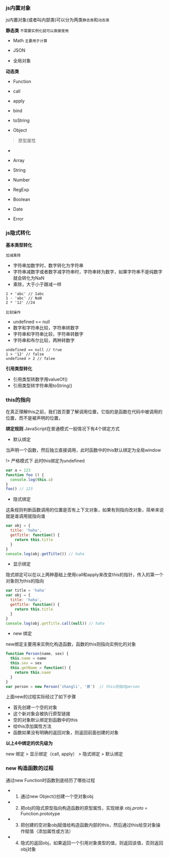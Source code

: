 ### js内置对象

js内置对象(或者叫内部类)可以分为两类`静态类`和`动态类`

**静态类** `不需要实例化就可以直接使用`

+ Math `主要用于计算`

+ JSON

+ 全局对象

**动态类**

+ Function

 + call
 + apply
 + bind
 + toString

+ Object
 > 原型属性
 + 

+ Array

+ String

+ Number

+ RegExp

+ Boolean

+ Date

+ Error


### js隐式转化

**基本类型转化**

`加减乘除`

+ 字符串加数字时，数字转化为字符串
+ 字符串减数字或者数字减字符串时，字符串转为数字，如果字符串不是纯数字就会转化为NaN
+ 乘除，大于小于跟减一样

```
1 + 'abc' // 1abc
1 - 'abc' // NaN
2 * '12' //24
```
`比较操作`
+ undefined == null
+ 数字和字符串比较，字符串转数字
+ 字符串和字符串比较，字符串转数字
+ 字符串和布尔比较，两种转数字

```
undefined == null // true
1 > '12' // false
undefined > 2 // falee
```

**引用类型转化**

+ 引用类型转数字用valueOf()
+ 引用类型转字符串用toString()

### this的指向

在真正理解this之前，我们首页要了解调用位置，它指的是函数在代码中被调用的位置，而不是被声明的位置，

**绑定规则**
JavaScript在普通模式一般情况下有4个绑定方式

+ 默认绑定

当声明一个函数，然后独立直接调用，此时函数中的this默认绑定为全局window

!> 严格模式下 此时this绑定为undefined 

```js
var a = 123
function foo () {
  console.log(this.a)
}
foo() // 123
```

+ 隐式绑定

这条规则判断函数调用的位置是否有上下文对象，如果有则指向改对象，简单来说就是谁调用就指向谁

```js
var obj = {
  title: 'haha',
  getTitle: function() {
    return this.title
  }
}
console.log(obj.getTitle()) // haha
```

+ 显示绑定

隐式绑定可以在以上两种基础上使用call和apply来改变this的指针，传入的第一个对象则为this的指向

```js
var title = 'haha'
var obj = {
  title: 'haha',
  getTitle: function() {
    return this.title
  }
}
console.log(obj.getTitle.call(null)) // haha
```

+ new 绑定

new绑定主要用来实例化构造函数，函数的this则指向实例化的对象

```js
function Person(name, sex) {
  this.name = name
  this.sex = sex
  this.getName = function() {
    return this.naem
  }
}
var person = new Person('zhangli', '男')  // this则指向person
```
上面new的过程实际经过了如下步骤

+ 首先创建一个空的对象
+ 这个新对象会被执行原型链接
+ 空的对象默认绑定到函数中的this
+ 给this添加属性方法
+ 函数如果没有明确的返回对象，则返回前面创建的对象

**以上4中绑定的优先级为**

new 绑定 > 显示绑定（call, apply） > 隐式绑定 > 默认绑定

### new 构造函数的过程

通过new Function时函数到底经历了哪些过程

+ 1. 通过new Object()创建一个空对象obj
+ 2. 把obj的隐式原型指向构造函数的原型属性，实现继承 obj._proto_ = Function.prototype
+ 3. 把创建的空对象obj赋值给构造函数内部的this，然后通过this给空对象操作赋值（添加属性或方法）
+ 4. 隐式的返回obj，如果返回一个引用对象类型的值，则返回该值，否则返回obj对象